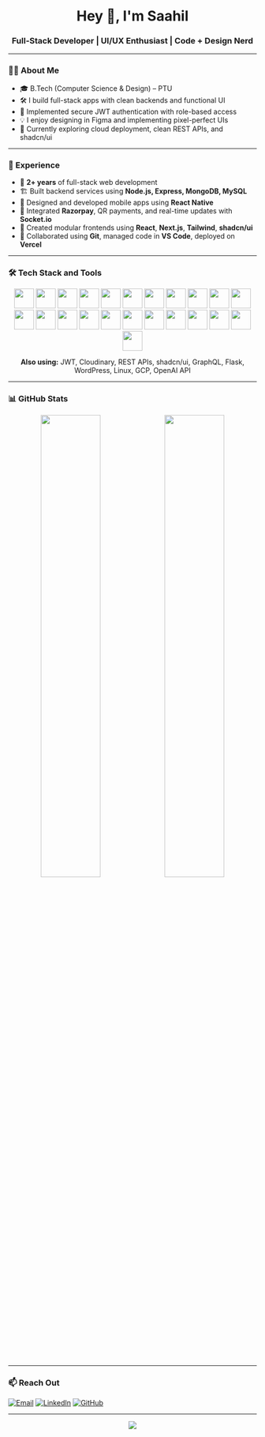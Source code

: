 <h1 align="center">Hey 👋, I'm Saahil</h1>
<h3 align="center">Full-Stack Developer | UI/UX Enthusiast | Code + Design Nerd</h3>

---

### 👨‍💻 About Me

- 🎓 B.Tech (Computer Science & Design) – PTU  
- 🛠 I build full-stack apps with clean backends and functional UI  
- 🔐 Implemented secure JWT authentication with role-based access  
- 💡 I enjoy designing in Figma and implementing pixel-perfect UIs  
- 🌱 Currently exploring cloud deployment, clean REST APIs, and shadcn/ui

---

### 🚀 Experience

- 🧠 **2+ years** of full-stack web development  
- 🏗 Built backend services using **Node.js, Express, MongoDB, MySQL**  
- 📱 Designed and developed mobile apps using **React Native**  
- 🔗 Integrated **Razorpay**, QR payments, and real-time updates with **Socket.io**  
- 🧾 Created modular frontends using **React**, **Next.js**, **Tailwind**, **shadcn/ui**  
- 💬 Collaborated using **Git**, managed code in **VS Code**, deployed on **Vercel**

---

### 🛠 Tech Stack and Tools

<p align="center">
  <img src="https://cdn.jsdelivr.net/gh/devicons/devicon/icons/cplusplus/cplusplus-original.svg" height="40" />
  <img src="https://cdn.jsdelivr.net/gh/devicons/devicon/icons/python/python-original.svg" height="40" />
  <img src="https://cdn.jsdelivr.net/gh/devicons/devicon/icons/html5/html5-original.svg" height="40" />
  <img src="https://cdn.jsdelivr.net/gh/devicons/devicon/icons/css3/css3-original.svg" height="40" />
  <img src="https://cdn.jsdelivr.net/gh/devicons/devicon/icons/javascript/javascript-original.svg" height="40" />
  <img src="https://cdn.jsdelivr.net/gh/devicons/devicon/icons/typescript/typescript-original.svg" height="40" />
  <img src="https://cdn.jsdelivr.net/gh/devicons/devicon/icons/react/react-original.svg" height="40" />
  <img src="https://cdn.jsdelivr.net/gh/devicons/devicon/icons/nextjs/nextjs-original.svg" height="40" />
  <img src="https://cdn.jsdelivr.net/gh/devicons/devicon/icons/nodejs/nodejs-original.svg" height="40" />
  <img src="https://cdn.jsdelivr.net/gh/devicons/devicon/icons/express/express-original.svg" height="40" />
  <img src="https://cdn.jsdelivr.net/gh/devicons/devicon/icons/mongodb/mongodb-original.svg" height="40" />
  <img src="https://cdn.jsdelivr.net/gh/devicons/devicon/icons/mysql/mysql-original.svg" height="40" />
  <img src="https://cdn.jsdelivr.net/gh/devicons/devicon/icons/firebase/firebase-plain.svg" height="40" />
  <img src="https://cdn.jsdelivr.net/gh/devicons/devicon/icons/tailwindcss/tailwindcss-plain.svg" height="40" />
  <img src="https://cdn.jsdelivr.net/gh/devicons/devicon/icons/bootstrap/bootstrap-original.svg" height="40" />
  <img src="https://cdn.jsdelivr.net/gh/devicons/devicon/icons/github/github-original.svg" height="40" />
  <img src="https://cdn.jsdelivr.net/gh/devicons/devicon/icons/git/git-original.svg" height="40" />
  <img src="https://cdn.jsdelivr.net/gh/devicons/devicon/icons/figma/figma-original.svg" height="40" />
  <img src="https://cdn.jsdelivr.net/gh/devicons/devicon/icons/photoshop/photoshop-plain.svg" height="40" />
  <img src="https://cdn.jsdelivr.net/gh/devicons/devicon/icons/vscode/vscode-original.svg" height="40" />
  <img src="https://cdn.jsdelivr.net/gh/devicons/devicon/icons/postman/postman-icon.svg" height="40" />
  <img src="https://cdn.jsdelivr.net/gh/devicons/devicon/icons/docker/docker-original.svg" height="40" />
  <img src="https://cdn.jsdelivr.net/gh/devicons/devicon/icons/kubernetes/kubernetes-plain.svg" height="40" />
</p>

<p align="center">
  <strong>Also using:</strong> JWT, Cloudinary, REST APIs, shadcn/ui, GraphQL, Flask, WordPress, Linux, GCP, OpenAI API
</p>

---

### 📊 GitHub Stats

<p align="center">
  <img src="https://github-readme-stats.vercel.app/api?username=saahil0708&show_icons=true&theme=dark&hide_title=false&count_private=true" width="49%" />
  <img src="https://github-readme-streak-stats.herokuapp.com?user=saahil0708&theme=dark" width="49%" />
</p>

---

### 📫 Reach Out

[![Email](https://img.shields.io/badge/-saahil.ind.dgp@gmail.com-D14836?style=flat-square&logo=gmail&logoColor=white)](mailto:saahil.ind.dgp@gmail.com)
[![LinkedIn](https://img.shields.io/badge/-LinkedIn-blue?style=flat-square&logo=linkedin&logoColor=white)](https://linkedin.com/in/your-profile)
[![GitHub](https://img.shields.io/badge/-GitHub-black?style=flat-square&logo=github)](https://github.com/saahil0708)

---

<p align="center">
  <img src="https://komarev.com/ghpvc/?username=saahil0708&label=Profile%20Views&color=blue&style=flat" />
</p>

